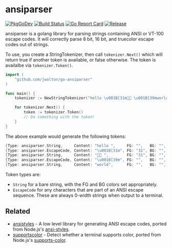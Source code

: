 # ansiparser

[![PkgGoDev](https://pkg.go.dev/badge/github.com/jwalton/go-ansiparser)](https://pkg.go.dev/github.com/jwalton/go-ansiparser?readme=expanded#section-readme)
[![Build Status](https://github.com/jwalton/go-ansiparser/workflows/Build/badge.svg)](https://github.com/jwalton/go-ansiparser/actions)
[![Go Report Card](https://goreportcard.com/badge/github.com/jwalton/go-ansiparser)](https://goreportcard.com/report/github.com/jwalton/go-ansiparser)
[![Release](https://img.shields.io/github/release/jwalton/go-ansiparser.svg?style=flat-square)](https://github.com/jwalton/go-ansiparser/releases/latest)

ansiparser is a golang library for parsing strings containing ANSI or VT-100 escape codes. It will correctly parse 8 bit, 16 bit, and truecolor escape codes out of strings.

To use, you create a StringTokenizer, then call `tokenizer.Next()` which will return true if another token is available, or false otherwise. The token is availalbe via `tokenizer.Token()`.

```go
import (
    "github.com/jwalton/go-ansiparser"
)

func main() {
    tokenizer := NewStringTokenizer("hello \u001B[31m👍🏼 \u001B[39mworld")

    for tokenizer.Next() {
        token := tokenizer.Token()
        // Do something with the token!
    }
}
```

The above example would generate the following tokens:

```go
{Type: ansiparser.String,     Content: "hello ",     FG: "",   BG: "", IsAscii: true}
{Type: ansiparser.EscapeCode, Content: "\u001B[31m", FG: "31", BG: "", IsAscii: true}
{Type: ansiparser.String,     Content: "👍🏼 ",        FG: "31", BG: "", IsAscii: false}
{Type: ansiparser.EscapeCode, Content: "\u001B[39m", FG: "",   BG: "", IsAscii: true}
{Type: ansiparser.String,     Content: "world",      FG: "",   BG: "", IsAscii: true},
```

Token types are:

- `String` for a bare string, with the FG and BG colors set appropriately.
- `EscapeCode` for any characters that are part of an ANSI escape sequence. These are always 0-width strings when output to a terminal.

## Related

- [ansistyles](https://github.com/jwalton/gchalk/tree/master/pkg/ansistyles) - A low level library for generating ANSI escape codes, ported from Node.js's [ansi-styles](https://github.com/chalk/ansi-styles).
- [supportscolor](https://github.com/jwalton/go-supportscolor) - Detect whether a terminal supports color, ported from Node.js's [supports-color](https://github.com/chalk/supports-color).
